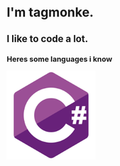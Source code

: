 # I'm tagmonke.
## I like to code a lot.

### Heres some languages i know

<img src="https://raw.githubusercontent.com/devicons/devicon/master/icons/csharp/csharp-original.svg" alt="C#" width="200" />

